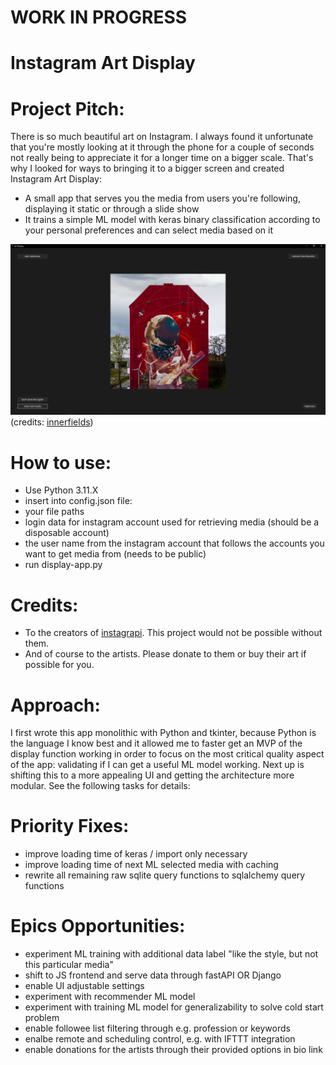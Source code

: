 
# WORK IN PROGRESS

# Instagram Art Display

# Project Pitch:
There is so much beautiful art on Instagram. I always found it unfortunate that you're mostly looking at it through the phone for a couple of seconds not really being to appreciate it for a longer time on a bigger scale. 
That's why I looked for ways to bringing it to a bigger screen and created Instagram Art Display:
- A small app that serves you the media from users you're following, displaying it static or through a slide show
- It trains a simple ML model with keras binary classification according to your personal preferences and can select media based on it

![example_screenshot](https://github.com/J-Huss/instagram-art-display/blob/main/example_screenshot.png)
(credits: [innerfields](https://www.instagram.com/p/CirgC3hoLpL))

# How to use:
- Use Python 3.11.X
- insert into config.json file:
- your file paths
- login data for instagram account used for retrieving media (should be a disposable account)
- the user name from the instagram account that follows the accounts you want to get media from (needs to be public)
- run display-app.py

# Credits:
- To the creators of [instagrapi](https://github.com/subzeroid/instagrapi). This project would not be possible without them.
- And of course to the artists. Please donate to them or buy their art if possible for you. 

# Approach:
I first wrote this app monolithic with Python and tkinter, because Python is the language I know best and it allowed me to faster get an MVP of the display function working in order to focus on the most critical quality aspect of the app: validating if I can get a useful ML model working. 
Next up is shifting this to a more appealing UI and getting the architecture more modular. See the following tasks for details:

# Priority Fixes: 
- improve loading time of keras / import only necessary 
- improve loading time of next ML selected media with caching
- rewrite all remaining raw sqlite query functions to sqlalchemy query functions

# Epics Opportunities:
- experiment ML training with additional data label "like the style, but not this particular media"
- shift to JS frontend and serve data through fastAPI OR Django
- enable UI adjustable settings
- experiment with recommender ML model
- experiment with training ML model for generalizability to solve cold start problem
- enable followee list filtering through e.g. profession or keywords
- enalbe remote and scheduling control, e.g. with IFTTT integration
- enable donations for the artists through their provided options in bio link

